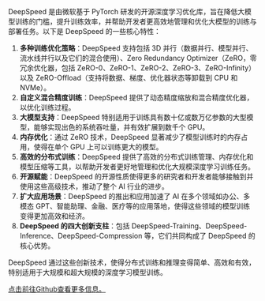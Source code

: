 DeepSpeed 是由微软基于 PyTorch 研发的开源深度学习优化库，旨在降低大模型训练的门槛，提升训练效率，并帮助开发者更高效地管理和优化大模型的训练与部署任务。以下是 DeepSpeed 的一些核心特性：

1. **多种训练优化策略**：DeepSpeed 支持包括 3D 并行（数据并行、模型并行、流水线并行以及它们的混合使用）、Zero Redundancy Optimizer（ZeRO，零冗余优化器，包括 ZeRO-0、ZeRO-1、ZeRO-2、ZeRO-3、ZeRO-Infinity）以及 ZeRO-Offload（支持将数据、梯度、优化器状态等卸载到 CPU 和 NVMe）。
2. **自定义混合精度训练**：DeepSpeed 提供了动态精度缩放和混合精度优化器，以优化训练过程。
3. **大模型支持**：DeepSpeed 特别适用于训练具有数十亿或数万亿参数的大型模型，能够实现出色的系统吞吐量，并有效扩展到数千个 GPU。
4. **内存优化**：通过 ZeRO 技术，DeepSpeed 显著减少了模型训练时的内存占用，使得在单个 GPU 上可以训练更大的模型。
5. **高效的分布式训练**：DeepSpeed 提供了高效的分布式训练管理、内存优化和模型压缩等工具，以帮助开发者更好地管理和优化大规模深度学习训练任务。
6. **开源赋能**：DeepSpeed 的开源性质使得更多的研究者和开发者能够接触到并使用这些高级技术，推动了整个 AI 行业的进步。
7. **扩大应用场景**：DeepSpeed 的推出和应用加速了 AI 在多个领域如办公、多模态 GPT、智能助理、金融、医疗等的应用落地，使得这些领域的模型训练变得更加高效和经济。
8. **DeepSpeed 的四大创新支柱**：包括 DeepSpeed-Training、DeepSpeed-Inference、DeepSpeed-Compression 等，它们共同构成了 DeepSpeed 的核心优势。

DeepSpeed 通过这些创新技术，使得分布式训练和推理变得简单、高效和有效，特别适用于大规模和超大规模的深度学习模型训练。

[点击前往Github查看更多信息。](https://github.com/microsoft/DeepSpeed)